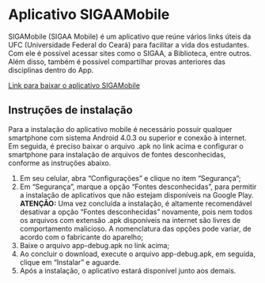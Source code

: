 # Aplicativo SIGAAMobile

SIGAMobile (SIGAA Mobile) é um aplicativo que reúne vários links úteis da UFC (Universidade Federal do Ceará) para facilitar a vida dos estudantes. Com ele é possível acessar sites como o SIGAA, a Biblioteca, entre outros. Além disso, também é possível compartilhar provas anteriores das disciplinas dentro do App.

[Link para baixar o aplicativo SIGAMobile](https://github.com/willianpraciano/SIGAMobile/blob/master/app/build/outputs/apk/debug/app-debug.apk?raw=true)

## Instruções de instalação
Para a instalação do aplicativo mobile é necessário possuir qualquer smartphone com sistema Android 4.0.3 ou superior e conexão à internet. Em seguida, é preciso baixar o arquivo .apk no link acima e configurar o smartphone para instalação de arquivos de fontes desconhecidas, conforme as instruções abaixo.

1. Em seu celular, abra “Configurações” e clique no item “Segurança”;
2. Em “Segurança”, marque a opção “Fontes desconhecidas”, para permitir a instalação de aplicativos que não estejam disponíveis na Google Play.
**ATENÇÃO:** Uma vez concluída a instalação, é altamente recomendável desativar a opção “Fontes desconhecidas” novamente, pois nem todos os arquivos com extensão .apk disponíveis na internet são livres de comportamento malicioso. A nomenclatura das opções pode variar, de acordo com o fabricante do aparelho;
3. Baixe o arquivo app-debug.apk no link acima;
4. Ao concluir o download, execute o arquivo app-debug.apk, em seguida, clique em “Instalar” e aguarde.
5. Após a instalação, o aplicativo estará disponível junto aos demais.

